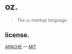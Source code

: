 # oz.

> *The `oz` markup language.*

## license.

[APACHE](../../LICENSE-APACHE) — [MIT](../../LICENSE-MIT)
